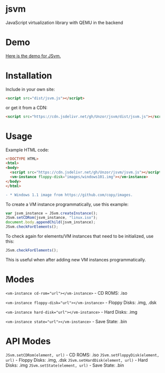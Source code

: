 # jsvm
JavaScript virtualization library with QEMU in the backend
# Demo
[Here is the demo for JSvm.](https://unzor.github.io/jsvm)
# Installation
Include in your own site:
```html
<script src="dist/jsvm.js"></script>
```
or get it from a CDN:
```html
<script src="https://cdn.jsdelivr.net/gh/Unzor/jsvm/dist/jsvm.js"></script>
```

# Usage
Example HTML code:
```html
<!DOCTYPE HTML>
<html>
<body>
  <script src="https://cdn.jsdelivr.net/gh/Unzor/jsvm/jsvm.js"></script>
  <vm-instance floppy-disk="images/windows101.img"></vm-instance>
</body>
</html>
```
```diff
- * Windows 1.1 image from https://github.com/copy/images.
```

To create a VM instance programmatically, use this example:
```javascript
var jsvm_instance = JSvm.createInstance();
JSvm.setCDRom(jsvm_instance, "linux.iso");
document.body.appendChild(jsvm_instance);
JSvm.checkForElements();
```
To check again for elements/VM instances that need to be initialized, use this:
```javascript
JSvm.checkForElements();
```
This is useful when after adding new VM instances programmatically.

# Modes

```<vm-instance cd-rom="url"></vm-instance>``` - CD ROMS: .iso

```<vm-instance floppy-disk="url"></vm-instance>``` - Floppy Disks: .img, .dsk

```<vm-instance hard-disk="url"></vm-instance>``` - Hard Disks: .img

```<vm-instance state="url"></vm-instance>``` - Save State: .bin

# API Modes
```JSvm.setCDRom(element, url)``` - CD ROMS: .iso
```JSvm.setFloppyDisk(element, url)``` - Floppy Disks: .img, .dsk
```JSvm.setHardDisk(element, url)``` - Hard Disks: .img
```JSvm.setState(element, url)``` - Save State: .bin



